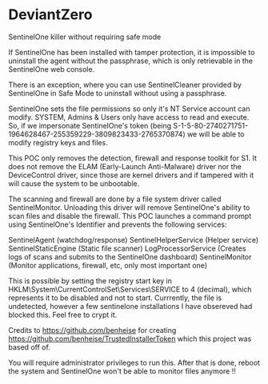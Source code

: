 # DeviantZero
SentinelOne killer without requiring safe mode

If SentinelOne has been installed with tamper protection, it is impossible to uninstall the agent without the passphrase, which is only retrievable in the SentinelOne web console.

There is an exception, where you can use SentinelCleaner provided by SentinelOne in Safe Mode to uninstall without using a passphrase.

SentinelOne sets the file permissions so only it's NT Service account can modify. SYSTEM, Admins & Users only have access to read and execute.
So, if we impersonate SentinelOne's token (being S-1-5-80-2740271751-1964628467-255359229-3809823433-2765370874) we will be able to modify registry keys and files.

This POC only removes the detection, firewall and response toolkit for S1. It does not remove the ELAM (Early-Launch Anti-Malware) driver nor the DeviceControl driver, since those are kernel drivers and if tampered with it will cause the system to be unbootable.

The scanning and firewall are done by a file system driver called SentinelMonitor. Unloading this driver will remove SentinelOne's ability to scan files and disable the firewall. This POC launches a command prompt using SentinelOne's Identifier and prevents the following services:

SentinelAgent (watchdog/response)
SentinelHelperService (Helper service)
SentinelStaticEngine (Static file scanner)
LogProcessorService (Creates logs of scans and submits to the SentinelOne dashboard)
SentinelMonitor (Monitor applications, firewall, etc, only most important one)

This is possible by setting the registry start key in HKLM\System\CurrentControlSet\Services\SERVICE to 4 (decimal), which represents it to be disabled and not to start.
Currrently, the file is undetected, however a few sentinelone installations I have obsereved had blocked this. Feel free to crypt it.

Credits to https://github.com/benheise for creating https://github.com/benheise/TrustedInstallerToken which this project was based off of.

You will require administrator privileges to run this. After that is done, reboot the system and SentinelOne won't be able to monitor files anymore !!
